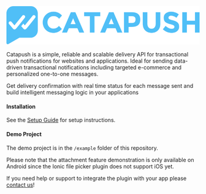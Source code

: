 ![Catapush Logo](https://github.com/Catapush/catapush-ios-sdk-pod/blob/master/images/catapush_logo.png)

Catapush is a simple, reliable and scalable delivery API for transactional push notifications for websites and applications. Ideal for sending data-driven transactional notifications including targeted e-commerce and personalized one-to-one messages.

Get delivery confirmation with real time status for each message sent and build intelligent messaging logic in your applications

#### Installation
See the [Setup Guide](https://github.com/Catapush/catapush-cordova/blob/develop/SETUP.md) for setup instructions.

#### Demo Project
The demo project is in the `/example` folder of this repository.

Please note that the attachment feature demonstration is only available on Android since the Ionic file picker plugin does not support iOS yet.

If you need help or support to integrate the plugin with your app please [contact us](https://www.catapush.com/contact-us)!